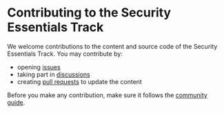 # Contributing to the Security Essentials Track

We welcome contributions to the content and source code of the Security Essentials Track.
You may contribute by:

* opening [issues](https://github.com/security-summer-school/essentials/issues)
* taking part in [discussions](https://github.com/security-summer-school/essentials/discussions)
* creating [pull requests](https://github.com/security-summer-school/essentials//pulls) to update the content

Before you make any contribution, make sure it follows the [community guide](https://github.com/security-summer-school/meta/blob/master/docs/contributing.md).
